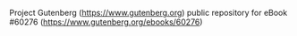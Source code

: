 Project Gutenberg (https://www.gutenberg.org) public repository for
eBook #60276 (https://www.gutenberg.org/ebooks/60276)
